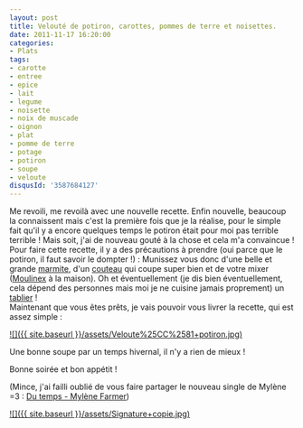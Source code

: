 ```yaml
---
layout: post
title: Velouté de potiron, carottes, pommes de terre et noisettes.
date: 2011-11-17 16:20:00
categories: 
- Plats
tags: 
- carotte
- entree
- epice
- lait
- legume
- noisette
- noix de muscade
- oignon
- plat
- pomme de terre
- potage
- potiron
- soupe
- veloute
disqusId: '3587684127'
---
```


Me revoili, me revoilà avec une nouvelle recette. Enfin nouvelle, beaucoup la connaissent mais c'est la première fois que je la réalise, pour le simple fait qu'il y a encore quelques temps le potiron était pour moi pas terrible terrible ! Mais soit, j'ai de nouveau gouté à la chose et cela m'a convaincue ! Pour faire cette recette, il y a des précautions à prendre (oui parce que le potiron, il faut savoir le dompter !) : Munissez vous donc d'une belle et grande [marmite](http://www.rueducommerce.fr/m/pl/malid:15123302), d'un [couteau](http://www.rueducommerce.fr/m/pl/malid:12468606) qui coupe super bien et de votre mixer ([Moulinex](http://www.rueducommerce.fr/m/pl/malid:88589) à la maison). Oh et éventuellement (je dis bien éventuellement, cela dépend des personnes mais moi je ne cuisine jamais proprement) un [tablier](http://www.rueducommerce.fr/m/pl/malid:261) !  
Maintenant que vous êtes prêts, je vais pouvoir vous livrer la recette, qui est assez simple :

[![]({{ site.baseurl }}/assets/Veloute%25CC%2581+potiron.jpg)](http://3.bp.blogspot.com/-v8Utsqrx5h0/TsUoWkX46OI/AAAAAAAABKc/JIyWJG1wQ64/s1600/Veloute%25CC%2581+potiron.jpg)

Une bonne soupe par un temps hivernal, il n'y a rien de mieux !

Bonne soirée et bon appétit !

(Mince, j'ai failli oublié de vous faire partager le nouveau single de Mylène =3 : [Du temps - Mylène Farmer](http://youtu.be/U3bD0AzR4sc))

[![]({{ site.baseurl }}/assets/Signature+copie.jpg)](http://4.bp.blogspot.com/-2bLosyMFac4/TxhFg0sR2dI/AAAAAAAABec/Mzg1OnlXUmM/s1600/Signature+copie.jpg)